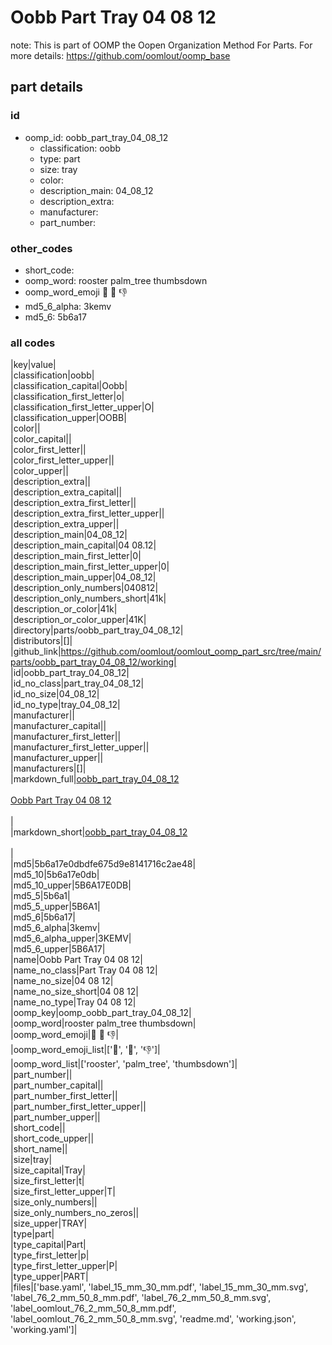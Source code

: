 # Oobb Part Tray 04 08 12  

note: This is part of OOMP the Oopen Organization Method For Parts. For more details: https://github.com/oomlout/oomp_base

##  part details





### id
* oomp_id: oobb_part_tray_04_08_12
  * classification: oobb
  * type: part
  * size: tray
  * color: 
  * description_main: 04_08_12
  * description_extra: 
  * manufacturer: 
  * part_number: 

### other_codes
* short_code: 
* oomp_word: rooster palm_tree thumbsdown
* oomp_word_emoji :rooster: :palm_tree: :thumbsdown:
* md5_6_alpha: 3kemv
* md5_6: 5b6a17

### all codes 
|key|value|  
|classification|oobb|  
|classification_capital|Oobb|  
|classification_first_letter|o|  
|classification_first_letter_upper|O|  
|classification_upper|OOBB|  
|color||  
|color_capital||  
|color_first_letter||  
|color_first_letter_upper||  
|color_upper||  
|description_extra||  
|description_extra_capital||  
|description_extra_first_letter||  
|description_extra_first_letter_upper||  
|description_extra_upper||  
|description_main|04_08_12|  
|description_main_capital|04 08.12|  
|description_main_first_letter|0|  
|description_main_first_letter_upper|0|  
|description_main_upper|04_08_12|  
|description_only_numbers|040812|  
|description_only_numbers_short|41k|  
|description_or_color|41k|  
|description_or_color_upper|41K|  
|directory|parts/oobb_part_tray_04_08_12|  
|distributors|[]|  
|github_link|https://github.com/oomlout/oomlout_oomp_part_src/tree/main/parts/oobb_part_tray_04_08_12/working|  
|id|oobb_part_tray_04_08_12|  
|id_no_class|part_tray_04_08_12|  
|id_no_size|04_08_12|  
|id_no_type|tray_04_08_12|  
|manufacturer||  
|manufacturer_capital||  
|manufacturer_first_letter||  
|manufacturer_first_letter_upper||  
|manufacturer_upper||  
|manufacturers|[]|  
|markdown_full|[oobb_part_tray_04_08_12](https://github.com/oomlout/oomlout_oomp_part_src/tree/main/parts/oobb_part_tray_04_08_12/working)<br>[](https://github.com/oomlout/oomlout_oomp_part_src/tree/main/parts/oobb_part_tray_04_08_12/working)<br>[Oobb Part Tray 04 08 12](https://github.com/oomlout/oomlout_oomp_part_src/tree/main/parts/oobb_part_tray_04_08_12/working)<br><br>|  
|markdown_short|[oobb_part_tray_04_08_12](https://github.com/oomlout/oomlout_oomp_part_src/tree/main/parts/oobb_part_tray_04_08_12/working)<br><br>|  
|md5|5b6a17e0dbdfe675d9e8141716c2ae48|  
|md5_10|5b6a17e0db|  
|md5_10_upper|5B6A17E0DB|  
|md5_5|5b6a1|  
|md5_5_upper|5B6A1|  
|md5_6|5b6a17|  
|md5_6_alpha|3kemv|  
|md5_6_alpha_upper|3KEMV|  
|md5_6_upper|5B6A17|  
|name|Oobb Part Tray 04 08 12|  
|name_no_class|Part Tray 04 08 12|  
|name_no_size|04 08 12|  
|name_no_size_short|04 08 12|  
|name_no_type|Tray 04 08 12|  
|oomp_key|oomp_oobb_part_tray_04_08_12|  
|oomp_word|rooster palm_tree thumbsdown|  
|oomp_word_emoji|:rooster: :palm_tree: :thumbsdown:|  
|oomp_word_emoji_list|[':rooster:', ':palm_tree:', ':thumbsdown:']|  
|oomp_word_list|['rooster', 'palm_tree', 'thumbsdown']|  
|part_number||  
|part_number_capital||  
|part_number_first_letter||  
|part_number_first_letter_upper||  
|part_number_upper||  
|short_code||  
|short_code_upper||  
|short_name||  
|size|tray|  
|size_capital|Tray|  
|size_first_letter|t|  
|size_first_letter_upper|T|  
|size_only_numbers||  
|size_only_numbers_no_zeros||  
|size_upper|TRAY|  
|type|part|  
|type_capital|Part|  
|type_first_letter|p|  
|type_first_letter_upper|P|  
|type_upper|PART|  
|files|['base.yaml', 'label_15_mm_30_mm.pdf', 'label_15_mm_30_mm.svg', 'label_76_2_mm_50_8_mm.pdf', 'label_76_2_mm_50_8_mm.svg', 'label_oomlout_76_2_mm_50_8_mm.pdf', 'label_oomlout_76_2_mm_50_8_mm.svg', 'readme.md', 'working.json', 'working.yaml']|  

